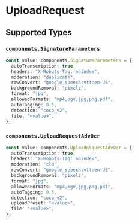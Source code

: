 # UploadRequest


## Supported Types

### `components.SignatureParameters`

```typescript
const value: components.SignatureParameters = {
  autoTranscription: true,
  headers: "X-Robots-Tag: noindex",
  moderation: "duplicate",
  rawConvert: "google_speech:vtt:en-US",
  backgroundRemoval: "pixelz",
  format: "jpg",
  allowedFormats: "mp4,ogv,jpg,png,pdf",
  autoTagging: 0.5,
  detection: "coco_v2",
  file: "<value>",
};
```

### `components.UploadRequestAdvOcr`

```typescript
const value: components.UploadRequestAdvOcr = {
  autoTranscription: true,
  headers: "X-Robots-Tag: noindex",
  moderation: "cld",
  rawConvert: "google_speech:vtt:en-US",
  backgroundRemoval: "pixelz",
  format: "jpg",
  allowedFormats: "mp4,ogv,jpg,png,pdf",
  autoTagging: 0.5,
  detection: "coco_v2",
  uploadPreset: "<value>",
  file: "<value>",
};
```

